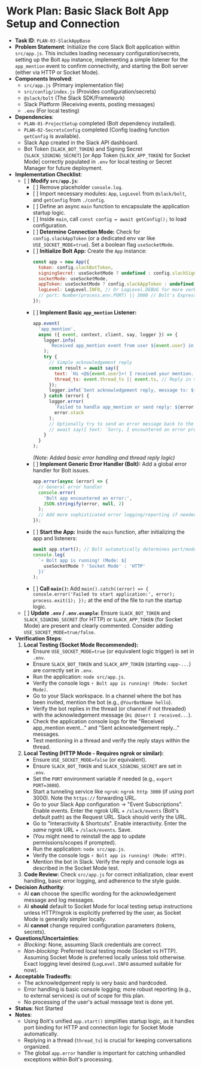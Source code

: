 # Work Plan: Basic Slack Bolt App Setup and Connection

- **Task ID**: `PLAN-03-SlackAppBase`
- **Problem Statement**: Initialize the core Slack Bolt application within `src/app.js`. This includes loading necessary configuration/secrets, setting up the Bolt `App` instance, implementing a simple listener for the `app_mention` event to confirm connectivity, and starting the Bolt server (either via HTTP or Socket Mode).
- **Components Involved**:
  - `src/app.js` (Primary implementation file)
  - `src/config/index.js` (Provides configuration/secrets)
  - `@slack/bolt` (The Slack SDK/Framework)
  - Slack Platform (Receiving events, posting messages)
  - `.env` (For local testing)
- **Dependencies**:
  - `PLAN-01-ProjectSetup` completed (Bolt dependency installed).
  - `PLAN-02-SecretsConfig` completed (Config loading function `getConfig` is available).
  - Slack App created in the Slack API dashboard.
  - Bot Token (`SLACK_BOT_TOKEN`) and Signing Secret (`SLACK_SIGNING_SECRET`) [or App Token (`SLACK_APP_TOKEN`) for Socket Mode] correctly populated in `.env` for local testing or Secret Manager for future deployment.
- **Implementation Checklist**:
  - \[ ] **Modify `src/app.js`**:
    - \[ ] Remove placeholder `console.log`.
    - \[ ] Import necessary modules: `App`, `LogLevel` from `@slack/bolt`, and `getConfig` from `./config`.
    - \[ ] Define an async `main` function to encapsulate the application startup logic.
    - \[ ] Inside `main`, call `const config = await getConfig();` to load configuration.
    - \[ ] **Determine Connection Mode:** Check for `config.slackAppToken` (or a dedicated env var like `USE_SOCKET_MODE=true`). Set a boolean flag `useSocketMode`.
    - \[ ] **Initialize Bolt App:** Create the `App` instance:
      ```javascript
      const app = new App({
        token: config.slackBotToken,
        signingSecret: useSocketMode ? undefined : config.slackSigningSecret, // Only needed for HTTP
        socketMode: useSocketMode,
        appToken: useSocketMode ? config.slackAppToken : undefined, // Only needed for Socket Mode
        logLevel: LogLevel.INFO, // Or LogLevel.DEBUG for more verbose logs
        // port: Number(process.env.PORT) || 3000 // Bolt's ExpressReceiver handles this automatically
      });
      ```
    - \[ ] **Implement Basic `app_mention` Listener:**
      ```javascript
      app.event(
        'app_mention',
        async ({ event, context, client, say, logger }) => {
          logger.info(
            `Received app_mention event from user ${event.user} in channel ${event.channel}`
          );
          try {
            // Simple acknowledgement reply
            const result = await say({
              text: `Hi <@${event.user}>! I received your mention. Processing... (Basic V1 acknowledgement)`,
              thread_ts: event.thread_ts || event.ts, // Reply in thread if possible
            });
            logger.info(`Sent acknowledgement reply, message ts: ${result.ts}`);
          } catch (error) {
            logger.error(
              `Failed to handle app_mention or send reply: ${error.message}`,
              error.stack
            );
            // Optionally try to send an error message back to the user
            // await say({ text: `Sorry, I encountered an error processing your mention.`, thread_ts: event.thread_ts || event.ts });
          }
        }
      );
      ```
      _(Note: Added basic error handling and thread reply logic)_
    - \[ ] **Implement Generic Error Handler (Bolt):** Add a global error handler for Bolt issues.
      ```javascript
      app.error(async (error) => {
        // General error handler
        console.error(
          'Bolt app encountered an error:',
          JSON.stringify(error, null, 2)
        );
        // Add more sophisticated error logging/reporting if needed
      });
      ```
    - \[ ] **Start the App:** Inside the `main` function, after initializing the app and listeners:
      ```javascript
      await app.start(); // Bolt automatically determines port/mode
      console.log(
        `⚡️ Bolt app is running! (Mode: ${
          useSocketMode ? 'Socket Mode' : 'HTTP'
        })`
      );
      ```
    - \[ ] **Call `main()`:** Add `main().catch((error) => { console.error('Failed to start application:', error); process.exit(1); });` at the end of the file to run the startup logic.
  - \[ ] **Update `.env` / `.env.example`**: Ensure `SLACK_BOT_TOKEN` and `SLACK_SIGNING_SECRET` (for HTTP) or `SLACK_APP_TOKEN` (for Socket Mode) are present and clearly commented. Consider adding `USE_SOCKET_MODE=true/false`.
- **Verification Steps**:
  1.  **Local Testing (Socket Mode Recommended):**
      - Ensure `USE_SOCKET_MODE=true` (or equivalent logic trigger) is set in `.env`.
      - Ensure `SLACK_BOT_TOKEN` and `SLACK_APP_TOKEN` (starting `xapp-...`) are correctly set in `.env`.
      - Run the application: `node src/app.js`.
      - Verify the console logs `⚡️ Bolt app is running! (Mode: Socket Mode)`.
      - Go to your Slack workspace. In a channel where the bot has been invited, mention the bot (e.g., `@YourBotName hello`).
      - Verify the bot replies in the thread (or channel if not threaded) with the acknowledgement message (`Hi @User! I received...`).
      - Check the application console logs for the "Received app_mention event..." and "Sent acknowledgement reply..." messages.
      - Test mentioning in a thread and verify the reply stays within the thread.
  2.  **Local Testing (HTTP Mode - Requires ngrok or similar):**
      - Ensure `USE_SOCKET_MODE=false` (or equivalent).
      - Ensure `SLACK_BOT_TOKEN` and `SLACK_SIGNING_SECRET` are set in `.env`.
      - Set the `PORT` environment variable if needed (e.g., `export PORT=3000`).
      - Start a tunneling service like `ngrok`: `ngrok http 3000` (if using port 3000). Note the `https://` forwarding URL.
      - Go to your Slack App configuration -> "Event Subscriptions". Enable events. Enter the ngrok URL + `/slack/events` (Bolt's default path) as the Request URL. Slack should verify the URL.
      - Go to "Interactivity & Shortcuts". Enable interactivity. Enter the _same_ ngrok URL + `/slack/events`. Save.
      - (You might need to reinstall the app to update permissions/scopes if prompted).
      - Run the application: `node src/app.js`.
      - Verify the console logs `⚡️ Bolt app is running! (Mode: HTTP)`.
      - Mention the bot in Slack. Verify the reply and console logs as described in the Socket Mode test.
  3.  **Code Review:** Check `src/app.js` for correct initialization, clear event handling, basic error logging, and adherence to the style guide.
- **Decision Authority**:
  - AI **can** choose the specific wording for the acknowledgement message and log messages.
  - AI **should** default to Socket Mode for local testing setup instructions unless HTTP/ngrok is explicitly preferred by the user, as Socket Mode is generally simpler locally.
  - AI **cannot** change required configuration parameters (tokens, secrets).
- **Questions/Uncertainties**:
  - _Blocking_: None, assuming Slack credentials are correct.
  - _Non-blocking_: Preferred local testing mode (Socket vs HTTP). Assuming Socket Mode is preferred locally unless told otherwise. Exact logging level desired (`LogLevel.INFO` assumed suitable for now).
- **Acceptable Tradeoffs**:
  - The acknowledgement reply is very basic and hardcoded.
  - Error handling is basic console logging; more robust reporting (e.g., to external services) is out of scope for this plan.
  - No processing of the user's actual message text is done yet.
- **Status**: Not Started
- **Notes**:
  - Using Bolt's unified `app.start()` simplifies startup logic, as it handles port binding for HTTP and connection logic for Socket Mode automatically.
  - Replying in a thread (`thread_ts`) is crucial for keeping conversations organized.
  - The global `app.error` handler is important for catching unhandled exceptions within Bolt's processing.
